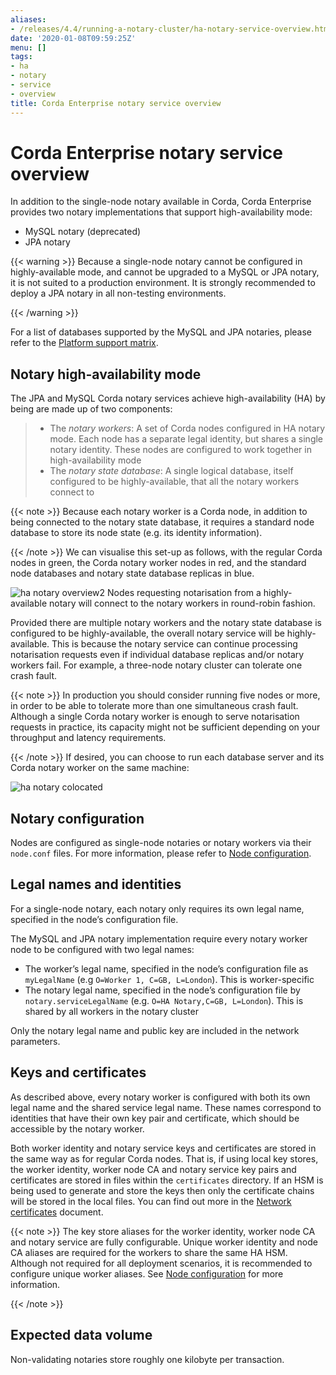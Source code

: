 ```yaml
---
aliases:
- /releases/4.4/running-a-notary-cluster/ha-notary-service-overview.html
date: '2020-01-08T09:59:25Z'
menu: []
tags:
- ha
- notary
- service
- overview
title: Corda Enterprise notary service overview
---
```



# Corda Enterprise notary service overview

In addition to the single-node notary available in Corda, Corda Enterprise provides two notary implementations that support
high-availability mode:


* MySQL notary (deprecated)
* JPA notary


{{< warning >}}
Because a single-node notary cannot be configured in highly-available mode, and cannot be upgraded to a MySQL or JPA notary, it is
not suited to a production environment. It is strongly recommended to deploy a JPA notary in all non-testing environments.

{{< /warning >}}


For a list of databases supported by the MySQL and JPA notaries, please refer to the [Platform support matrix](../platform-support-matrix.md).


## Notary high-availability mode

The JPA and MySQL Corda notary services achieve high-availability (HA) by being are made up of two components:

> 
> 
> * The *notary workers*: A set of Corda nodes configured in HA notary mode. Each node has a separate legal identity, but shares a single
> notary identity. These nodes are configured to work together in high-availability mode
> * The *notary state database*: A single logical database, itself configured to be highly-available, that all the notary workers connect
> to


{{< note >}}
Because each notary worker is a Corda node, in addition to being connected to the notary state database, it requires a standard node
database to store its node state (e.g. its identity information).

{{< /note >}}
We can visualise this set-up as follows, with the regular Corda nodes in green, the Corda notary worker nodes in red, and the standard node
databases and notary state database replicas in blue.

![ha notary overview2](running-a-notary-cluster/resources/ha-notary-overview2.png "ha notary overview2")
Nodes requesting notarisation from a highly-available notary will connect to the notary workers in round-robin fashion.

Provided there are multiple notary workers and the notary state database is configured to be highly-available, the overall notary service
will be highly-available. This is because the notary service can continue processing notarisation requests even if individual database
replicas and/or notary workers fail. For example, a three-node notary cluster can tolerate one crash fault.

{{< note >}}
In production you should consider running five nodes or more, in order to be able to tolerate more than one simultaneous crash fault.
Although a single Corda notary worker is enough to serve notarisation requests in practice, its capacity might not be sufficient
depending on your throughput and latency requirements.

{{< /note >}}
If desired, you can choose to run each database server and its Corda notary worker on the same machine:

![ha notary colocated](running-a-notary-cluster/resources/ha-notary-colocated.png "ha notary colocated")

## Notary configuration

Nodes are configured as single-node notaries or notary workers via their `node.conf` files. For more information, please refer to
[Node configuration](../corda-configuration-file.md).


## Legal names and identities

For a single-node notary, each notary only requires its own legal name, specified in the node’s configuration file.

The MySQL and JPA notary implementation require every notary worker node to be configured with two legal names:


* The worker’s legal name, specified in the node’s configuration file as `myLegalName` (e.g `O=Worker 1, C=GB, L=London`). This is
worker-specific
* The notary legal name, specified in the node’s configuration file by `notary.serviceLegalName` (e.g. `O=HA Notary,C=GB, L=London`).
This is shared by all workers in the notary cluster

Only the notary legal name and public key are included in the network parameters.


## Keys and certificates

As described above, every notary worker is configured with both its own legal name and the shared service legal name. These names
correspond to identities that have their own key pair and certificate, which should be accessible by the notary worker.

Both worker identity and notary service keys and certificates are stored in the same way as for regular Corda nodes. That is, if using local
key stores, the worker identity, worker node CA and notary service key pairs and certificates are stored in files within the
`certificates` directory. If an HSM is being used to generate and store the keys then only the certificate chains will be stored in the
local files. You can find out more in the [Network certificates](../permissioning.md) document.

{{< note >}}
The key store aliases for the worker identity, worker node CA and notary service are fully configurable. Unique worker identity and node
CA aliases are required for the workers to share the same HA HSM. Although not required for all deployment scenarios, it is recommended
to configure unique worker aliases. See [Node configuration](../corda-configuration-file.md) for more information.

{{< /note >}}

## Expected data volume

Non-validating notaries store roughly one kilobyte per transaction.

